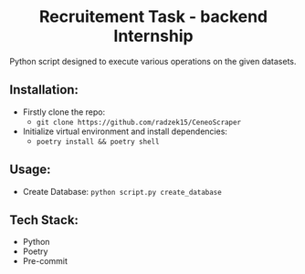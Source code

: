 <div align="center">
  <a href="https://github.com/radzek15/Recruitement-task"></a>
  <h1 align="center">Recruitement Task - backend Internship</h1>
  <p align="justify">Python script designed to execute various operations on the given datasets.</p></div>

## Installation:
<div align="justify">

   * Firstly clone the repo:
     * `git clone https://github.com/radzek15/CeneoScraper`
   * Initialize virtual environment and install dependencies:
     * `poetry install && poetry shell`

## Usage:
   * Create Database: `python script.py create_database`

## Tech Stack:
   * Python
   * Poetry
   * Pre-commit

</div>
